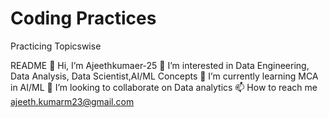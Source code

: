 # Coding Practices 
 Practicing Topicswise

README
👋 Hi, I’m Ajeethkumaer-25
👀 I’m interested in Data Engineering, Data Analysis, Data Scientist,AI/ML Concepts
🌱 I’m currently learning MCA in AI/ML
💞️ I’m looking to collaborate on Data analytics
📫 How to reach me ajeeth.kumarm23@gmail.com
